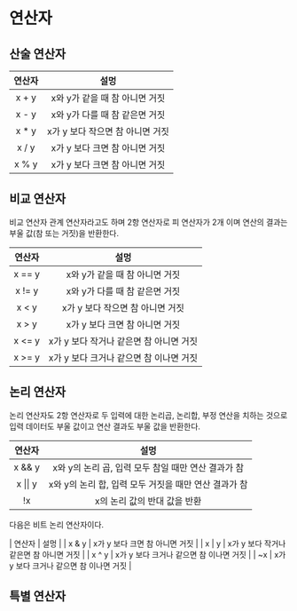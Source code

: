 # 연산자

## 산술 연산자

| 연산자 | 설멍 |
|:---------:|:-----------------------------------:|
| x + y  |  x와 y가 같을 때 참 아니면 거짓            |
| x - y  |  x와 y가 다를 때 참 같은면 거짓            |
| x * y  |   x가 y 보다 작으면 참 아니면 거짓          |
| x / y  |   x가 y 보다 크면 참 아니면 거짓            |
| x % y  |   x가 y 보다 크면 참 아니면 거짓            |

## 비교 연산자

비교 연산자 관계 연산자라고도 하며 2항 연산자로 피 연산자가 2개 이며 연산의 결과는 부울 값(참 또는 거짓)을 반환한다. 

| 연산자 | 설멍 |
|:---------:|:-----------------------------------:|
| x == y  |  x와 y가 같을 때 참 아니면 거짓            |
| x != y  |  x와 y가 다를 때 참 같은면 거짓            |
| x < y  |   x가 y 보다 작으면 참 아니면 거짓          |
| x > y  |   x가 y 보다 크면 참 아니면 거짓            |
| x <= y  |  x가 y 보다 작거나 같은면 참 아니면 거짓     |
| x >= y  |  x가 y 보다 크거나 같으면 참 이나면 거짓     |


## 논리 연산자 

논리 연산자도 2항 연산자로 두 입력에 대한 논리곱, 논리합, 부정 연산을 치하는 것으로 입력 데이터도 부울 값이고 연산 결과도 부울 값을 반환한다.  

| 연산자 | 설멍 |
|:---------:|:------------------------------------------------:|
| x && y  |  x와 y의 논리 곱, 입력 모두 참일 때만 연산 결과가 참       |
| x \|\| y  |  x와 y의 논리 합, 입력 모두 거짓을 때만 연산 결과가 참      |
| !x      |  x의 논리 값의 반대 값을 반환                           |


다음은 비트 논리 연산자이다. 

| 연산자 | 설멍 |
| x & y  |   x가 y 보다 크면 참 아니면 거짓            |
| x | y  |  x가 y 보다 작거나 같은면 참 아니면 거짓     |
| x ^ y  |  x가 y 보다 크거나 같으면 참 이나면 거짓     |
| ~x  |  x가 y 보다 크거나 같으면 참 이나면 거짓     |



## 특별 연산자 






